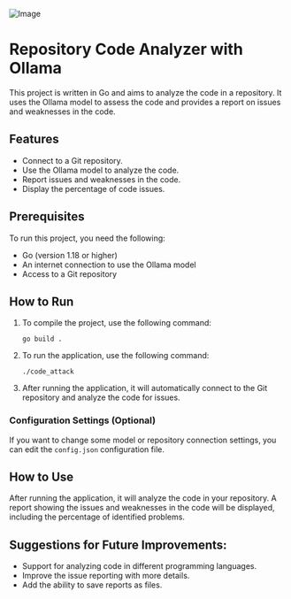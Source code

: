 ![Image](https://raw.githubusercontent.com/mj-azimi/code_attack/refs/heads/main/DALL%C2%B7E%202025-01-04%2000.48.34%20-%20A%20futuristic%20office%20workspace%20with%20a%20computer%20screen%20displaying%20code.%20The%20screen%20shows%20a%20programming%20environment%20with%20lines%20of%20code%20being%20analyzed%20by%20.webp)


# Repository Code Analyzer with Ollama

This project is written in Go and aims to analyze the code in a repository. It uses the Ollama model to assess the code and provides a report on issues and weaknesses in the code.

## Features
- Connect to a Git repository.
- Use the Ollama model to analyze the code.
- Report issues and weaknesses in the code.
- Display the percentage of code issues.

## Prerequisites
To run this project, you need the following:
- Go (version 1.18 or higher)
- An internet connection to use the Ollama model
- Access to a Git repository

## How to Run

1. To compile the project, use the following command:
    ```shell
    go build .
    ```

2. To run the application, use the following command:
    ```shell
    ./code_attack
    ```

3. After running the application, it will automatically connect to the Git repository and analyze the code for issues.

### Configuration Settings (Optional)
If you want to change some model or repository connection settings, you can edit the `config.json` configuration file.

## How to Use
After running the application, it will analyze the code in your repository. A report showing the issues and weaknesses in the code will be displayed, including the percentage of identified problems.

## Suggestions for Future Improvements:
- Support for analyzing code in different programming languages.
- Improve the issue reporting with more details.
- Add the ability to save reports as files.
